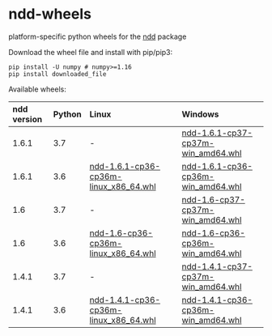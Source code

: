 # ndd-wheels
platform-specific python wheels for the [ndd](https://github.com/simomarsili/ndd) package

Download the wheel file and install with pip/pip3:
```
pip install -U numpy # numpy>=1.16
pip install downloaded_file
```

Available wheels:

| ndd version | Python | Linux | Windows |
| :---------- | ------ | :---- | :------ |
| 1.6.1       | 3.7    | -     | [ndd-1.6.1-cp37-cp37m-win_amd64.whl](https://github.com/simomarsili/ndd-wheels/raw/master/ndd-1.6.1-cp37-cp37m-win_amd64.whl) |
| 1.6.1       | 3.6    | [ndd-1.6.1-cp36-cp36m-linux_x86_64.whl](https://github.com/simomarsili/ndd-wheels/raw/master/ndd-1.6.1-cp36-cp36m-linux_x86_64.whl) | [ndd-1.6.1-cp36-cp36m-win_amd64.whl](https://github.com/simomarsili/ndd-wheels/raw/master/ndd-1.6.1-cp36-cp36m-win_amd64.whl) |
| 1.6         | 3.7    | -     | [ndd-1.6-cp37-cp37m-win_amd64.whl](https://github.com/simomarsili/ndd-wheels/raw/master/ndd-1.6-cp37-cp37m-win_amd64.whl) |
| 1.6         | 3.6    | [ndd-1.6-cp36-cp36m-linux_x86_64.whl](https://github.com/simomarsili/ndd-wheels/raw/master/ndd-1.6-cp36-cp36m-linux_x86_64.whl) | [ndd-1.6-cp36-cp36m-win_amd64.whl](https://github.com/simomarsili/ndd-wheels/raw/master/ndd-1.6-cp36-cp36m-win_amd64.whl) |
| 1.4.1       | 3.7    | -     | [ndd-1.4.1-cp37-cp37m-win_amd64.whl](https://github.com/simomarsili/ndd-wheels/raw/master/ndd-1.4.1-cp37-cp37m-win_amd64.whl) |
| 1.4.1       | 3.6    | [ndd-1.4.1-cp36-cp36m-linux_x86_64.whl](https://github.com/simomarsili/ndd-wheels/raw/master/ndd-1.4.1-cp36-cp36m-linux_x86_64.whl) | [ndd-1.4.1-cp36-cp36m-win_amd64.whl](https://github.com/simomarsili/ndd-wheels/raw/master/ndd-1.4.1-cp36-cp36m-win_amd64.whl) |



